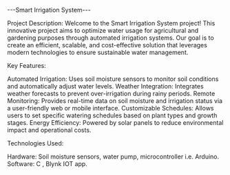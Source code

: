 ---Smart Irrigation System---

Project Description:
Welcome to the Smart Irrigation System project!
This innovative project aims to optimize water usage for agricultural and gardening purposes through automated irrigation systems.
Our goal is to create an efficient, scalable, and cost-effective solution that leverages modern technologies to ensure sustainable water management.

Key Features:

Automated Irrigation: Uses soil moisture sensors to monitor soil conditions and automatically adjust water levels.
Weather Integration: Integrates weather forecasts to prevent over-irrigation during rainy periods.
Remote Monitoring: Provides real-time data on soil moisture and irrigation status via a user-friendly web or mobile interface.
Customizable Schedules: Allows users to set specific watering schedules based on plant types and growth stages.
Energy Efficiency: Powered by solar panels to reduce environmental impact and operational costs.

Technologies Used:

Hardware: Soil moisture sensors, water pump, microcontroller i.e. Arduino.
Software:  C , Blynk IOT app.

